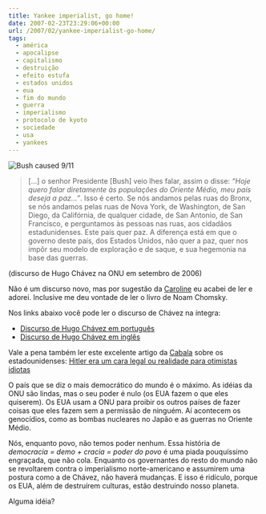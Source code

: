 ```yaml
---
title: Yankee imperialist, go home!
date: 2007-02-23T23:29:06+00:00
url: /2007/02/yankee-imperialist-go-home/
tags:
  - américa
  - apocalipse
  - capitalismo
  - destruição
  - efeito estufa
  - estados unidos
  - eua
  - fim do mundo
  - guerra
  - imperialismo
  - protocolo de kyoto
  - sociedade
  - usa
  - yankees
---
```


![Bush caused 9/11](/wp-content/uploads/2007/02/bush.jpg)

> […] o senhor Presidente [Bush] veio lhes falar, assim o disse: _“Hoje quero falar diretamente às populações do Oriente Médio, meu país deseja a paz…”_. Isso é certo. Se nós andamos pelas ruas do Bronx, se nós andamos pelas ruas de Nova York, de Washington, de San Diego, da Califórnia, de qualquer cidade, de San Antonio, de San Francisco, e perguntamos às pessoas nas ruas, aos cidadãos estadunidenses. Este país quer paz. A diferença está em que o governo deste país, dos Estados Unidos, não quer a paz, quer nos impôr seu modelo de exploração e de saque, e sua hegemonia na base das guerras.

(discurso de Hugo Chávez na ONU em setembro de 2006)

Não é um discurso novo, mas por sugestão da [Caroline][1] eu acabei de ler e adorei. Inclusive me deu vontade de ler o livro de Noam Chomsky.

Nos links abaixo você pode ler o discurso de Chávez na íntegra:

- [Discurso de Hugo Chávez em português][2]
- [Discurso de Hugo Chávez em inglês][3]

Vale a pena também ler este excelente artigo da [Cabala][4] sobre os estadounidenses: [Hitler era um cara legal ou realidade para otimistas idiotas][5]

O país que se diz o mais democrático do mundo é o máximo. As idéias da ONU são lindas, mas o seu poder é nulo (os EUA fazem o que eles quiserem). Os EUA usam a ONU para proibir os outros países de fazer coisas que eles fazem sem a permissão de ninguém. Aí acontecem os genocídios, como as bombas nucleares no Japão e as guerras no Oriente Médio.

Nós, enquanto povo, não temos poder nenhum. Essa história de _democracia = demo + cracia = poder do povo_ é uma piada pouquíssimo engraçada, que não cola. Enquanto os governantes do resto do mundo não se revoltarem contra o imperialismo norte-americano e assumirem uma postura como a de Chávez, não haverá mudanças. E isso é ridículo, porque os EUA, além de destruírem culturas, estão destruindo nosso planeta.

Alguma idéia?

[1]: http://inocentandopandora.blogspot.com/
[2]: http://www.unidadepopular.org/chavez25.htm
[3]: http://auto_sol.tao.ca/node/view/2317
[4]: http://1001gatos.org/
[5]: http://1001gatos.org/realidade/
